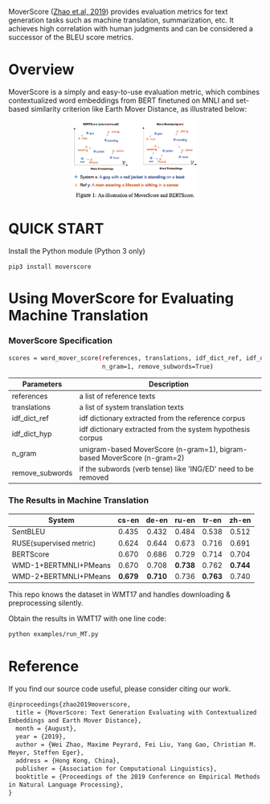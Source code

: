
MoverScore ([Zhao et.al, 2019](https://arxiv.org/pdf/1909.02622.pdf)) provides evaluation metrics for text generation tasks such as machine translation, summarization, etc. It achieves high correlation with human judgments and can be considered a successor of the BLEU score metrics.

# Overview

MoverScore is a simply and easy-to-use evaluation metric, which combines contextualized word embeddings from BERT finetuned on MNLI and set-based similarity criterion like Earth Mover Distance, as illustrated below:

<p align="center">
<img src="./MoverScore.png" width="50%">
</p>

# QUICK START

Install the Python module (Python 3 only)

    pip3 install moverscore

# Using MoverScore for Evaluating Machine Translation

### MoverScore Specification

```bash
scores = word_mover_score(references, translations, idf_dict_ref, idf_dict_hyp, \
                          n_gram=1, remove_subwords=True)
```
| Parameters       | Description                        |
|----------------|----------------------------|
| references       | a list of reference texts      |
| translations     | a list of system translation texts            |
| idf_dict_ref     | idf dictionary extracted from the reference corpus | 
| idf_dict_hyp     | idf dictionary extracted from the system hypothesis corpus | 
| n_gram           | unigram-based MoverScore (n-gram=1), bigram-based MoverScore (n-gram=2) | 
| remove_subwords  | if the subwords (verb tense) like 'ING/ED' need to be removed | 

### The Results in Machine Translation

System                  | cs-en | de-en | ru-en | tr-en | zh-en
----------------------- | :------: | :----------: | :------: | :------: | :------:
SentBLEU                | 0.435 | 0.432 | 0.484 |  0.538 | 0.512 
RUSE(supervised metric) | 0.624 | 0.644 | 0.673 | 0.716 | 0.691 
BERTScore               | 0.670 | 0.686 | 0.729 | 0.714 | 0.704 
WMD-1+BERTMNLI+PMeans   | 0.670    | 0.708     | **0.738** | 0.762| **0.744**
WMD-2+BERTMNLI+PMeans   | **0.679** | **0.710**     | 0.736 | **0.763**| 0.740

This repo knows the dataset in WMT17 and handles downloading & preprocessing silently. 

Obtain the results in WMT17 with one line code:

```bash
python examples/run_MT.py
```

# Reference
If you find our source code useful, please consider citing our work.
```
@inproceedings{zhao2019moverscore,
  title = {MoverScore: Text Generation Evaluating with Contextualized Embeddings and Earth Mover Distance},
  month = {August},
  year = {2019},
  author = {Wei Zhao, Maxime Peyrard, Fei Liu, Yang Gao, Christian M. Meyer, Steffen Eger},
  address = {Hong Kong, China},
  publisher = {Association for Computational Linguistics},
  booktitle = {Proceedings of the 2019 Conference on Empirical Methods in Natural Language Processing},
}
```
